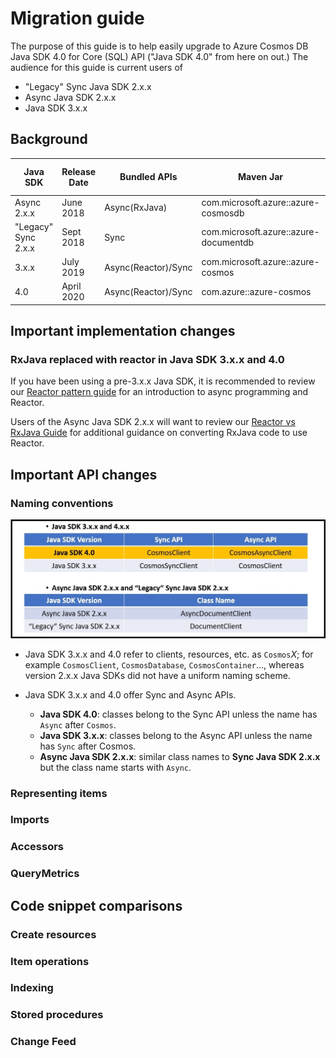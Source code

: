 # Migration guide

The purpose of this guide is to help easily upgrade to Azure Cosmos DB Java SDK 4.0 for Core (SQL) API ("Java SDK 4.0" from here on out.) The audience for this guide is current users of

* "Legacy" Sync Java SDK 2.x.x
* Async Java SDK 2.x.x
* Java SDK 3.x.x

## Background

| Java SDK                | Release Date | Bundled APIs         | Maven Jar                               | Java package name |API Reference                                             | Release Notes                                                                            |
|-------------------------|--------------|----------------------|-----------------------------------------|-------------------|-----------------------------------------------------------|------------------------------------------------------------------------------------------|
| Async 2.x.x             | June 2018    | Async(RxJava)        | com.microsoft.azure::azure-cosmosdb     |                   | [API](https://azure.github.io/azure-cosmosdb-java/2.0.0/) | [Release Notes](https://docs.microsoft.com/en-us/azure/cosmos-db/sql-api-sdk-async-java) |
| "Legacy" Sync 2.x.x     | Sept 2018    | Sync                 | com.microsoft.azure::azure-documentdb   |                   | [API](https://azure.github.io/azure-cosmosdb-java/2.0.0/) | [Release Notes](https://docs.microsoft.com/en-us/azure/cosmos-db/sql-api-sdk-java)       |
| 3.x.x                   | July 2019    | Async(Reactor)/Sync  | com.microsoft.azure::azure-cosmos       |                   | [API](https://azure.github.io/azure-cosmosdb-java/3.0.0/) | -                                                                                        |
| 4.0                     | April 2020   | Async(Reactor)/Sync  | com.azure::azure-cosmos                 |                   | -                                                         | -                                                                                        |

## Important implementation changes

### RxJava replaced with reactor in Java SDK 3.x.x and 4.0

If you have been using a pre-3.x.x Java SDK, it is recommended to review our [Reactor pattern guide](reactor-pattern-guide.md) for an introduction to async programming and Reactor.

Users of the Async Java SDK 2.x.x will want to review our [Reactor vs RxJava Guide]() for additional guidance on converting RxJava code to use Reactor.

## Important API changes

### Naming conventions 

![Java SDK naming conventions](media/java_sdk_naming_conventions.jpg)

* Java SDK 3.x.x and 4.0 refer to clients, resources, etc. as ```Cosmos```*X*; for example ```CosmosClient```, ```CosmosDatabase```, ```CosmosContainer```..., whereas version 2.x.x Java SDKs did not have a uniform naming scheme.

* Java SDK 3.x.x and 4.0 offer Sync and Async APIs. 
    * **Java SDK 4.0**: classes belong to the Sync API unless the name has ```Async``` after ```Cosmos```. 
    * **Java SDK 3.x.x**: classes belong to the Async API unless the name has ```Sync``` after Cosmos.
    * **Async Java SDK 2.x.x**: similar class names to **Sync Java SDK 2.x.x** but the class name starts with ```Async```.

### Representing items

### Imports

### Accessors

### QueryMetrics


## Code snippet comparisons

### Create resources

### Item operations

### Indexing

### Stored procedures

### Change Feed